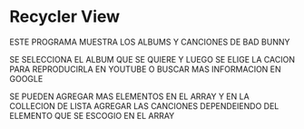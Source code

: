 # Recycler View

ESTE PROGRAMA MUESTRA LOS ALBUMS Y CANCIONES DE BAD BUNNY

SE SELECCIONA EL ALBUM QUE SE QUIERE Y LUEGO SE ELIGE LA CACION PARA REPRODUCIRLA EN YOUTUBE O BUSCAR MAS INFORMACION EN GOOGLE

SE PUEDEN AGREGAR MAS ELEMENTOS EN EL ARRAY Y EN LA COLLECION DE LISTA AGREGAR LAS CANCIONES DEPENDEIENDO DEL ELEMENTO QUE SE ESCOGIO EN EL ARRAY
